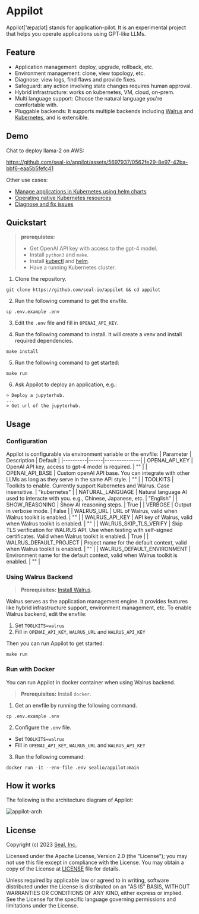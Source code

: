 # Appilot

Appilot['æpaɪlət] stands for application-pilot.
It is an experimental project that helps you operate applications using GPT-like LLMs.

## Feature

- Application management: deploy, upgrade, rollback, etc.
- Environment management: clone, view topology, etc.
- Diagnose: view logs, find flaws and provide fixes.
- Safeguard: any action involving state changes requires human approval.
- Hybrid infrastructure: works on kubernetes, VM, cloud, on-prem.
- Multi language support: Choose the natural language you're comfortable with.
- Pluggable backends: It supports multiple backends including [Walrus](https://github.com/seal-io/walrus) and [Kubernetes](https://kubernetes.io), and is extensible.

## Demo

Chat to deploy llama-2 on AWS:

https://github.com/seal-io/appilot/assets/5697937/0562fe29-8e97-42ba-bbf6-eaa5b5fefc41

Other use cases:

- [Manage applications in Kubernetes using helm charts](./examples/k8s_helm.md)
- [Operating native Kubernetes resources](./examples/k8s_yaml.md)
- [Diagnose and fix issues](./examples/k8s_diagnose.md)

## Quickstart

> **prerequistes:**
>
> - Get OpenAI API key with access to the gpt-4 model.
> - Install `python3` and `make`.
> - Install [kubectl](https://kubernetes.io/docs/tasks/tools/) and [helm](https://helm.sh/docs/intro/install/).
> - Have a running Kubernetes cluster.

1. Clone the repository.

```
git clone https://github.com/seal-io/appilot && cd appilot
```

2. Run the following command to get the envfile.

```
cp .env.example .env
```

3. Edit the `.env` file and fill in `OPENAI_API_KEY`.

4. Run the following command to install. It will create a venv and install required dependencies.

```
make install
```

5. Run the following command to get started:

```
make run
```

6. Ask Appilot to deploy an application, e.g.:

```
> Deploy a jupyterhub.
...
> Get url of the jupyterhub.
```

## Usage

### Configuration

Appilot is configurable via environment variable or the envfile:
| Parameter | Description | Default |
|----------|------|---------------|
| OPENAI_API_KEY | OpenAI API key, access to gpt-4 model is required. | "" |
| OPENAI_API_BASE | Custom openAI API base. You can integrate with other LLMs as long as they serve in the same API style. | "" |
| TOOLKITS | Toolkits to enable. Currently support Kubernetes and Walrus. Case insensitive. | "kubernetes" |
| NATURAL_LANGUAGE | Natural language AI used to interacte with you. e.g., Chinese, Japanese, etc. | "English" |
| SHOW_REASONING | Show AI reasoning steps. | True |
| VERBOSE | Output in verbose mode. | False |
| WALRUS_URL | URL of Walrus, valid when Walrus toolkit is enabled. | "" |
| WALRUS_API_KEY | API key of Walrus, valid when Walrus toolkit is enabled. | "" |
| WALRUS_SKIP_TLS_VERIFY | Skip TLS verification for WALRUS API. Use when testing with self-signed certificates. Valid when Walrus toolkit is enabled. | True |
| WALRUS_DEFAULT_PROJECT | Project name for the default context, valid when Walrus toolkit is enabled. | "" |
| WALRUS_DEFAULT_ENVIRONMENT | Environment name for the default context, valid when Walrus toolkit is enabled. | "" |

### Using Walrus Backend

> **Prerequisites:** [Install Walrus](https://seal-io.github.io/docs/quickstart).

Walrus serves as the application management engine. It provides features like hybrid infrastructure support, environment management, etc.
To enable Walrus backend, edit the envfile:

1. Set `TOOLKITS=walrus`
2. Fill in `OPENAI_API_KEY`, `WALRUS_URL` and `WALRUS_API_KEY`

Then you can run Appilot to get started:

```
make run
```

### Run with Docker

You can run Appilot in docker container when using Walrus backend.

> **Prerequisites:** Install `docker`.

1. Get an envfile by running the following command.

```
cp .env.example .env
```

2. Configure the `.env` file.

- Set `TOOLKITS=walrus`
- Fill in `OPENAI_API_KEY`, `WALRUS_URL` and `WALRUS_API_KEY`

3. Run the following command:

```
docker run -it --env-file .env sealio/appilot:main
```

## How it works

The following is the architecture diagram of Appilot:

![appilot-arch](https://github.com/seal-io/appilot/assets/5697937/914cb60d-60ab-4b4d-8661-82f89d85683b)

## License

Copyright (c) 2023 [Seal, Inc.](https://seal.io)

Licensed under the Apache License, Version 2.0 (the "License");
you may not use this file except in compliance with the License.
You may obtain a copy of the License at [LICENSE](./LICENSE) file for details.

Unless required by applicable law or agreed to in writing, software
distributed under the License is distributed on an "AS IS" BASIS,
WITHOUT WARRANTIES OR CONDITIONS OF ANY KIND, either express or implied.
See the License for the specific language governing permissions and
limitations under the License.
